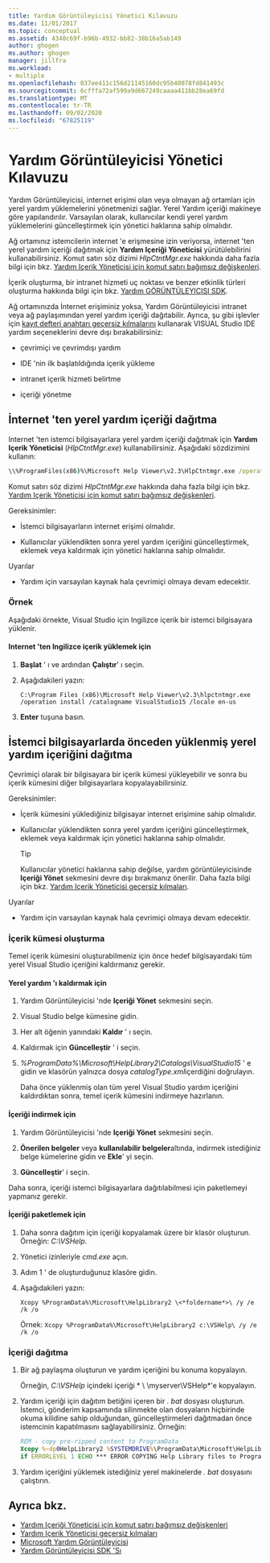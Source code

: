 ```yaml
---
title: Yardım Görüntüleyicisi Yönetici Kılavuzu
ms.date: 11/01/2017
ms.topic: conceptual
ms.assetid: 4340c69f-b96b-4932-bb82-38b16a5ab149
author: ghogen
ms.author: ghogen
manager: jillfra
ms.workload:
- multiple
ms.openlocfilehash: 037ee411c156d21145160dc95b40078fd841493c
ms.sourcegitcommit: 6cfffa72af599a9d667249caaaa411bb28ea69fd
ms.translationtype: MT
ms.contentlocale: tr-TR
ms.lasthandoff: 09/02/2020
ms.locfileid: "67825119"
---
```

# <a name="help-viewer-administrator-guide"></a>Yardım Görüntüleyicisi Yönetici Kılavuzu

Yardım Görüntüleyicisi, internet erişimi olan veya olmayan ağ ortamları için yerel yardım yüklemelerini yönetmenizi sağlar. Yerel Yardım içeriği makineye göre yapılandırılır. Varsayılan olarak, kullanıcılar kendi yerel yardım yüklemelerini güncelleştirmek için yönetici haklarına sahip olmalıdır.

Ağ ortamınız istemcilerin internet 'e erişmesine izin veriyorsa, internet 'ten yerel yardım içeriği dağıtmak için **Yardım Içeriği Yöneticisi** yürütülebilirini kullanabilirsiniz. Komut satırı söz dizimi *HlpCtntMgr.exe* hakkında daha fazla bilgi için bkz. [Yardım Içerik Yöneticisi için komut satırı bağımsız değişkenleri](../help-viewer/command-line-arguments.md).

İçerik oluşturma, bir intranet hizmeti uç noktası ve benzer etkinlik türleri oluşturma hakkında bilgi için bkz. [Yardım GÖRÜNTÜLEYICISI SDK](../extensibility/internals/microsoft-help-viewer-sdk.md).

Ağ ortamınızda İnternet erişiminiz yoksa, Yardım Görüntüleyicisi intranet veya ağ paylaşımından yerel yardım içeriği dağıtabilir. Ayrıca, şu gibi işlevler için [kayıt defteri anahtarı geçersiz kılmalarını](../help-viewer/behavior-overrides.md) kullanarak VISUAL Studio IDE yardım seçeneklerini devre dışı bırakabilirsiniz:

- çevrimiçi ve çevrimdışı yardım

- IDE 'nin ilk başlatıldığında içerik yükleme

- intranet içerik hizmeti belirtme

- içeriği yönetme

## <a name="deploy-local-help-content-from-the-internet"></a>İnternet 'ten yerel yardım içeriği dağıtma

Internet 'ten istemci bilgisayarlara yerel yardım içeriği dağıtmak için **Yardım Içerik Yöneticisi** (*HlpCtntMgr.exe*) kullanabilirsiniz. Aşağıdaki sözdizimini kullanın:

```cmd
\\%ProgramFiles(x86)%\Microsoft Help Viewer\v2.3\HlpCtntmgr.exe /operation \<*name*> /catalogname \<*catalog name*> /locale \<*locale*>
```

Komut satırı söz dizimi *HlpCtntMgr.exe* hakkında daha fazla bilgi için bkz. [Yardım Içerik Yöneticisi için komut satırı bağımsız değişkenleri](../help-viewer/command-line-arguments.md).

Gereksinimler:

- İstemci bilgisayarların internet erişimi olmalıdır.

- Kullanıcılar yüklendikten sonra yerel yardım içeriğini güncelleştirmek, eklemek veya kaldırmak için yönetici haklarına sahip olmalıdır.

Uyarılar

- Yardım için varsayılan kaynak hala çevrimiçi olmaya devam edecektir.

### <a name="example"></a>Örnek

Aşağıdaki örnekte, Visual Studio için Ingilizce içerik bir istemci bilgisayara yüklenir.

#### <a name="to-install-english-content-from-the-internet"></a>Internet 'ten Ingilizce içerik yüklemek için

1. **Başlat** ' ı ve ardından **Çalıştır**' ı seçin.

2. Aşağıdakileri yazın:

     `C:\Program Files (x86)\Microsoft Help Viewer\v2.3\hlpctntmgr.exe /operation install /catalogname VisualStudio15 /locale en-us`

3.  **Enter** tuşuna basın.

## <a name="deploy-pre-installed-local-help-content-on-client-computers"></a>İstemci bilgisayarlarda önceden yüklenmiş yerel yardım içeriğini dağıtma

Çevrimiçi olarak bir bilgisayara bir içerik kümesi yükleyebilir ve sonra bu içerik kümesini diğer bilgisayarlara kopyalayabilirsiniz.

Gereksinimler:

- İçerik kümesini yüklediğiniz bilgisayar internet erişimine sahip olmalıdır.

- Kullanıcılar yüklendikten sonra yerel yardım içeriğini güncelleştirmek, eklemek veya kaldırmak için yönetici haklarına sahip olmalıdır.

    > [!TIP]
    > Kullanıcılar yönetici haklarına sahip değilse, yardım görüntüleyicisinde **Içeriği Yönet** sekmesini devre dışı bırakmanız önerilir. Daha fazla bilgi için bkz. [Yardım Içerik Yöneticisi geçersiz kılmaları](../help-viewer/behavior-overrides.md).

Uyarılar

- Yardım için varsayılan kaynak hala çevrimiçi olmaya devam edecektir.

### <a name="create-the-content-set"></a>İçerik kümesi oluşturma

Temel içerik kümesini oluşturabilmeniz için önce hedef bilgisayardaki tüm yerel Visual Studio içeriğini kaldırmanız gerekir.

#### <a name="to-uninstall-local-help"></a>Yerel yardım 'ı kaldırmak için

1. Yardım Görüntüleyicisi 'nde **Içeriği Yönet** sekmesini seçin.

2. Visual Studio belge kümesine gidin.

3. Her alt öğenin yanındaki **Kaldır** ' ı seçin.

4. Kaldırmak için **Güncelleştir** ' i seçin.

5. *%ProgramData%\Microsoft\HelpLibrary2\Catalogs\VisualStudio15* ' e gidin ve klasörün yalnızca dosya *catalogType.xml*içerdiğini doğrulayın.

   Daha önce yüklenmiş olan tüm yerel Visual Studio yardım içeriğini kaldırdıktan sonra, temel içerik kümesini indirmeye hazırlanın.

#### <a name="to-download-the-content"></a>İçeriği indirmek için

1. Yardım Görüntüleyicisi 'nde **Içeriği Yönet** sekmesini seçin.

2. **Önerilen belgeler** veya **kullanılabilir belgeler**altında, indirmek istediğiniz belge kümelerine gidin ve **Ekle**' yi seçin.

3. **Güncelleştir**' i seçin.

Daha sonra, içeriği istemci bilgisayarlara dağıtılabilmesi için paketlemeyi yapmanız gerekir.

#### <a name="to-package-the-content"></a>İçeriği paketlemek için

1. Daha sonra dağıtım için içeriği kopyalamak üzere bir klasör oluşturun. Örneğin: *C:\VSHelp*.

2. Yönetici izinleriyle *cmd.exe* açın.

3. Adım 1 ' de oluşturduğunuz klasöre gidin.

4. Aşağıdakileri yazın:

     `Xcopy %ProgramData%\Microsoft\HelpLibrary2 \<*foldername*>\ /y /e /k /o`

     Örnek: `Xcopy %ProgramData%\Microsoft\HelpLibrary2 c:\VSHelp\ /y /e /k /o`

### <a name="deploy-the-content"></a>İçeriği dağıtma

1. Bir ağ paylaşma oluşturun ve yardım içeriğini bu konuma kopyalayın.

     Örneğin, *C:\VSHelp* içindeki içeriği * \\ \myserver\VSHelp*'e kopyalayın.

2. Yardım içeriği için dağıtım betiğini içeren bir *. bat* dosyası oluşturun. İstemci, gönderim kapsamında silinmekte olan dosyaların hiçbirinde okuma kilidine sahip olduğundan, güncelleştirmeleri dağıtmadan önce istemcinin kapatılmasını sağlayabilirsiniz. Örneğin:

    ```cmd
    REM - copy pre-ripped content to ProgramData
    Xcopy %~dp0HelpLibrary2 %SYSTEMDRIVE%\ProgramData\Microsoft\HelpLibrary2\ /y /e /k /o
    if ERRORLEVEL 1 ECHO *** ERROR COPYING Help Library files to ProgramData (%ERRORLEVEL%)
    ```

3. Yardım içeriğini yüklemek istediğiniz yerel makinelerde *. bat* dosyasını çalıştırın.

## <a name="see-also"></a>Ayrıca bkz.

- [Yardım Içeriği Yöneticisi için komut satırı bağımsız değişkenleri](../help-viewer/command-line-arguments.md)
- [Yardım Içerik Yöneticisi geçersiz kılmaları](../help-viewer/behavior-overrides.md)
- [Microsoft Yardım Görüntüleyicisi](../help-viewer/overview.md)
- [Yardım Görüntüleyicisi SDK 'Sı](../extensibility/internals/microsoft-help-viewer-sdk.md)